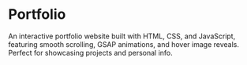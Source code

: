 # Portfolio
An interactive portfolio website built with HTML, CSS, and JavaScript, featuring smooth scrolling, GSAP animations, and hover image reveals. Perfect for showcasing projects and personal info.
